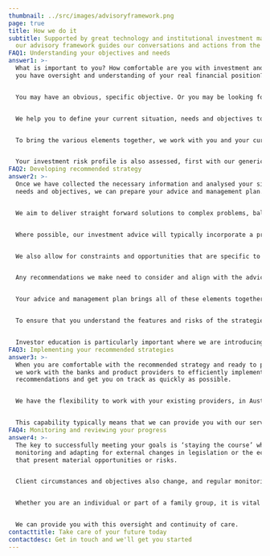 ```yaml
---
thumbnail: ../src/images/advisoryframework.png
page: true
title: How we do it
subtitle: Supported by great technology and institutional investment management,
  our advisory framework guides our conversations and actions from the outset.
FAQ1: Understanding your objectives and needs
answer1: >-
  What is important to you? How comfortable are you with investment and risk? Do
  you have oversight and understanding of your real financial position?


  You may have an obvious, specific objective. Or you may be looking for assistance to define your needs and goals. Before considering the future state, due to administrative or business complexity, some clients first want to clearly establish their current position.


  We help you to define your current situation, needs and objectives to ensure we have a complete reference point on which to base your advice and management plans.


  To bring the various elements together, we work with you and your current financial institutions. You may also decide to introduce us to your other professional advisers, such as your accountants, lawyers and professional trustees.


  Your investment risk profile is also assessed, first with our generic risk profile assessment. The risk profile report is reviewed and discussed with you, in the context of your objectives and personal situation, to agree a risk profile and ensure that recommended actions align with your willingness and ability to take risk.
FAQ2: Developing recommended strategy
answer2: >-
  Once we have collected the necessary information and analysed your situation,
  needs and objectives, we can prepare your advice and management plan.


  We aim to deliver straight forward solutions to complex problems, balancing cost, required capabilities and your preferred level of engagement in the ongoing investment process.


  Where possible, our investment advice will typically incorporate a preference for institutional investment management, given the value offered in terms of process, resourcing, access and global reach.


  We also allow for constraints and opportunities that are specific to the client situation, such as legacy assets with embedded capital gains, foreign pensions with fixed or limited investment options or deferred cash and equity bonuses that pose a concentration risk.


  Any recommendations we make need to consider and align with the advice of your tax and legal advisers, as well as any rules or regulations that your investment structures are subject to.


  Your advice and management plan brings all of these elements together in a strategy focused on meeting your objectives.


  To ensure that you understand the features and risks of the strategies we have recommended, we may also include and discuss education materials on specific asset classes or investment structures.


  Investor education is particularly important where we are introducing a new strategy, to ensure that you are comfortable with your decision to proceed.
FAQ3: Implementing your recommended strategies
answer3: >-
  When you are comfortable with the recommended strategy and ready to proceed,
  we work with the banks and product providers to efficiently implement the
  recommendations and get you on track as quickly as possible.


  We have the flexibility to work with your existing providers, in Australia or abroad, and are experienced in working with a wide range of investment and retirement structures.


  This capability typically means that we can provide you with our service across your entire asset base, reducing your ongoing administrative burden and increasing oversight.
FAQ4: Monitoring and reviewing your progress
answer4: >-
  The key to successfully meeting your goals is ‘staying the course’ while
  monitoring and adapting for external changes in legislation or the economy
  that present material opportunities or risks.


  Client circumstances and objectives also change, and regular monitoring and review helps to ensure that the plan remains relevant.


  Whether you are an individual or part of a family group, it is vital to have a clear view of your position and progress against objectives.


  We can provide you with this oversight and continuity of care.
contacttitle: Take care of your future today
contactdesc: Get in touch and we'll get you started
---
```

